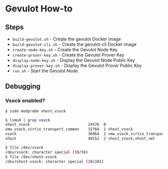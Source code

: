 # Gevulot How-to

## Steps

* `build-gevulot.sh` - Create the gevulot Docker image
* `build-gevulot-cli.sh` - Create the gevulot-cli Docker image
* `create-node-key.sh` - Create the Gevulot Node Key
* `create-prover-key.sh` - Create the Gevulot Prover Key
* `display-node-key.sh` - Display the Gevulot Node Public Key
* `display-prover-key.sh` - Display the Gevulot Prover Public Key
* `run.sh` - Start the Gevulot Node

## Debugging

### Vsock enabled?

```bash
$ sudo modprobe vhost_vsock

$ lsmod | grep vsock
vhost_vsock                          24576  0
vmw_vsock_virtio_transport_common    32768  1 vhost_vsock
vsock                                36864  2 vmw_vsock_virtio_transport_common,vhost_vsock
vhost                                49152  2 vhost_vsock,vhost_net

$ file /dev/vsock
/dev/vsock: character special (10/59)
$ file /dev/vhost-vsock
/dev/vhost-vsock: character special (10/241)
```